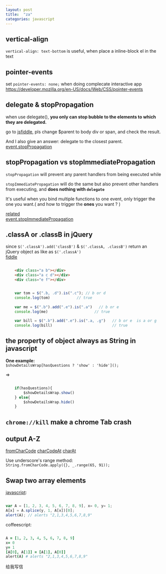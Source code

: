 ```yaml
---
layout: post
title:  "za"
categories: javascript
---
```

## vertical-align
`vertical-align: text-bottom` is useful, when place a inline-block el in the text

## pointer-events
set `pointer-events: none;` when doing complecate interactive app  
https://developer.mozilla.org/en-US/docs/Web/CSS/pointer-events

## delegate & stopPropagation
when use delegate(), **you only can stop bubble to the elements to which they are delegated.**  

go to [jsfiddle](http://jsfiddle.net/MsS6S/3/), pls change $parent to body div or span, and check the result.     

And I also give an answer: delegate to the closest parent. 
[event.stopPropagation](http://api.jquery.com/event.stopPropagation/)


## stopPropagation vs stopImmediatePropagation
`stopPropagation` will prevent any parent handlers from being executed while  

`stopImmediatePropagation` will do the same but also prevent other handlers from executing, and **does nothing with `delegate`**  

It's useful when you bind multiple functions to one event, only trigger the one you want.( and how to trigger the **ones** you want ? )

[related](http://stackoverflow.com/questions/5299740/jquery-stoppropagation-vs-stopimmediatepropagation)   
[event.stopImmediatePropagation](http://api.jquery.com/event.stopImmediatePropagation/)


## .classA or .classB in jQuery
since `$('.classA').add('classB')` & `$('.classA, .classB')` return an jQuery object as like as `$('.classA')`  
[fiddle](http://jsfiddle.net/SNqtk/1/)

```html

	<div class="a b"></div>
	<div class="a c d"></div>
	<div class="e f"></div>

```
```javascript

	var tom = $(".b, .d").is(".c"); // b or d 
	console.log(tom)  			// true
	 
	var me = $(".b").add(".e").is(".a")   // b or e 
	console.log(me)						// true
	 
	var bill = $(".b").add(".e").is(".a, .g")   // b or e  is a or g
	console.log(bill)							// true

```

## the property of object always as String in javascript
**One example:**  
`$showDetailsWrap[hasQuestions ? 'show' : 'hide']();`  

=>  

```javascript

	if(hasQuestions){
		$showDetailsWrap.show()
	} else{
		$showDetailsWrap.hide()
	}
```  

## `chrome://kill`  make a chrome Tab crash

## output A-Z
[fromCharCode](https://developer.mozilla.org/en-US/docs/Web/JavaScript/Reference/Global_Objects/String/fromCharCode)
[charCodeAt](https://developer.mozilla.org/en-US/docs/Web/JavaScript/Reference/Global_Objects/String/charCodeAt)
[charAt](https://developer.mozilla.org/en-US/docs/Web/JavaScript/Reference/Global_Objects/String/charAt)

Use underscore's range method:  
`String.fromCharCode.apply({}, _.range(65, 91));`

## Swap two array elements

[javascript](http://stackoverflow.com/questions/872310/javascript-swap-array-elements): 

```javascript

var A = [1, 2, 3, 4, 5, 6, 7, 8, 9], x= 0, y= 1;
A[x] = A.splice(y, 1, A[x])[0];
alert(A); // alerts "2,1,3,4,5,6,7,8,9"

```
coffeescript:

```coffeescript

A = [1, 2, 3, 4, 5, 6, 7, 8, 9]
x= 0
y= 1
[A[0], A[1]] = [A[1], A[0]]
alert(A) # alerts "2,1,3,4,5,6,7,8,9"

```
<a target="_blank" href="http://mail.qq.com/cgi-bin/qm_share?t=qm_mailme&email=rc7Cw9vI1N-t3NyDzsLA" style="text-decoration:none;">给我写信</a>